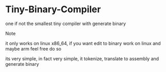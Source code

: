# Tiny-Binary-Compiler
one if not the smallest tiny compiler with generate binary

> [!NOTE]
>  it only works on linux x86_64, if you want edit to binary work on linux and maybe arm feel free do so

its very simple, in fact very simple, it tokenize, translate to assembly and generate binary
